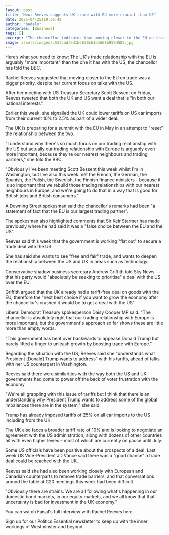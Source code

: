 ```yaml
---
layout: post
title: "New: Reeves suggests UK trade with EU more crucial than US"
date: 2025-04-25T19:30:42
author: "badely"
categories: [Business]
tags: []
excerpt: "The chancellor indicates that moving closer to the EU on trade is a bigger priority than the US."
image: assets/images/c53fcadfed1be830c61d4d68b959d585.jpg
---
```


Here’s what you need to know: The UK's trade relationship with the EU is arguably "more important" than the one it has with the US, the chancellor has told the BBC.

Rachel Reeves suggested that moving closer to the EU on trade was a bigger priority, despite her current focus on talks with the US.

After her meeting with US Treasury Secretary Scott Bessent on Friday, Reeves tweeted that both the UK and US want a deal that is "in both our national interests".

Earlier this week, she signalled the UK could lower tariffs on US car imports from their current 10% to 2.5% as part of a wider deal.

The UK is preparing for a summit with the EU in May in an attempt to "reset" the relationship between the two.

"I understand why there's so much focus on our trading relationship with the US but actually our trading relationship with Europe is arguably even more important, because they're our nearest neighbours and trading partners," she told the BBC.

"Obviously I've been meeting Scott Bessent this week whilst I'm in Washington, but I've also this week met the French, the German, the Spanish, the Polish, the Swedish, the Finnish finance ministers - because it is so important that we rebuild those trading relationships with our nearest neighbours in Europe, and we're going to do that in a way that is good for British jobs and British consumers."

A Downing Street spokesman said the chancellor's remarks had been "a statement of fact that the EU is our largest trading partner".

The spokesman also highlighted comments that Sir Keir Starmer has made previously where he had said it was a "false choice between the EU and the US".

Reeves said this week that the government is working "flat out" to secure a trade deal with the US.

She has said she wants to see "free and fair" trade, and wants to deepen the relationship between the US and UK in areas such as technology.

Conservative shadow business secretary Andrew Griffith told Sky News that his party would "absolutely be seeking to prioritise" a deal with the US over the EU.

Griffith argued that the UK already had a tariff-free deal on goods with the EU, therefore the "next best choice if you want to grow the economy after the chancellor's crashed it would be to get a deal with the US".

Liberal Democrat Treasury spokesperson Daisy Cooper MP said: "The chancellor is absolutely right that our trading relationship with Europe is more important, but the government's approach so far shows these are little more than empty words.

"This government has bent over backwards to appease Donald Trump but barely lifted a finger to unleash growth by boosting trade with Europe."

Regarding the situation with the US, Reeves said she "understands what President [Donald] Trump wants to address" with his tariffs, ahead of talks with her US counterpart in Washington.

Reeves said there were similarities with the way both the US and UK governments had come to power off the back of voter frustration with the economy.

"We're all grappling with this issue of tariffs but I think that there is an understanding why President Trump wants to address some of the global imbalances there are in the system," she said.

Trump has already imposed tariffs of 25% on all car imports to the US including from the UK.

The UK also faces a broader tariff rate of 10% and is looking to negotiate an agreement with the US administration, along with dozens of other countries hit with even higher levies – most of which are currently on pause until July.

Some US officials have been positive about the prospects of a deal. Last week US Vice-President JD Vance said there was a "good chance" a trade deal could be reached with the UK.

Reeves said she had also been working closely with European and Canadian counterparts to remove trade barriers, and that conversations around the table at G20 meetings this week had been difficult.

"Obviously there are strains. We are all following what's happening in our domestic bond markets, in our equity markets, and we all know that that uncertainty is bad for investment in the UK economy."

You can watch Faisal's full interview with Rachel Reeves here.

Sign up for our Politics Essential newsletter to keep up with the inner workings of Westminster and beyond.

